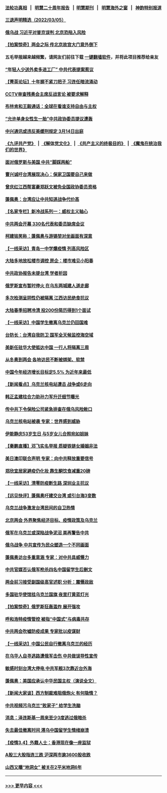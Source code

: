 #### [法轮功真相](https://github.com/gfw-breaker/truth/blob/master/README.md?t=0) &nbsp;&nbsp;|&nbsp;&nbsp; [明慧二十周年报告](https://github.com/gfw-breaker/mh-reports/blob/master/README.md?t=0) &nbsp;&nbsp;|&nbsp;&nbsp;[明慧期刊](https://github.com/gfw-breaker/mh-qikan) &nbsp;&nbsp;|&nbsp;&nbsp; [明慧海外之窗](https://github.com/gfw-breaker/mh-news/blob/master/README.md?t=0) &nbsp;&nbsp;|&nbsp;&nbsp; [神韵特别报道](https://github.com/gfw-breaker/mh-news/blob/master/shenyun.md?t=0)
#### [三退声明精选（2022/03/05）](../pages/nsc413/n13625200.md?t=03061301) 
#### [俄乌战 习近平对普京误判 北京恐陷入风险](../pages/nsc413/n13616600.md?t=03061301) 
#### [【拍案惊奇】两会之际 传北京故宫大门意外倒下](../pages/nsc413/n13624436.md?t=03061301) 
#### 五毛举报越来越频繁，请网友们前往下载 [一键翻墙软件](https://github.com/gfw-breaker/ssr-accounts)，并将此项目推荐给亲友
#### [“年轻人少送外卖多进工厂” 中共代表提案惹议](../pages/nsc413/n13624825.md?t=03061301) 
#### [【菁英论坛】十年握不紧刀把子 习连任暗流涌动](../pages/nsc413/n13624882.md?t=03061301) 
#### [CCTV审查残奥会主席反战言论 被要求解释](../pages/nsc413/n13624498.md?t=03061301) 
#### [布林肯和王毅通话：全球在看谁支持自由与主权](../pages/nsc413/n13624524.md?t=03061301) 
#### [“允许单身女性生一胎”中共政协委员提议遭轰](../pages/nsc413/n13624662.md?t=03061301) 
#### [中兴通讯或违反美缓刑规定 3月14日出庭](../pages/nsc413/n13624582.md?t=03061301) 
#### [《九评共产党》](https://github.com/begood0513/9ping.md/blob/master/README.md) &nbsp;|&nbsp; [《解体党文化》](../../../../jtdwh.md/blob/master/README.md)  &nbsp;|&nbsp; [《共产主义的终极目的》](../../../../gczydzjmd.md/blob/master/README.md) &nbsp;|&nbsp; [《魔鬼在统治我们的世界》](../../../../mgztzwmdsj.md/blob/master/README.md) 
#### [面对俄罗斯与美国 中共“脚踩两船”](../pages/nsc413/n13624563.md?t=03061301) 
#### [曹兴诚吁台湾展现决心：保家卫国要自己来做](../pages/nsc413/n13624426.md?t=03061301) 
#### [曾庆红江西帮富豪郑跃文被免全国政协委员资格](../pages/nsc413/n13624427.md?t=03061301) 
#### [蓬佩奥：台湾应让中共知道战争代价高](../pages/nsc413/n13624095.md?t=03061301) 
#### [【名家专栏】新冷战系列一：威权主义轴心](../pages/nsc413/n13624083.md?t=03061301) 
#### [中共两会开幕 330名代表和委员缺席会议](../pages/nsc413/n13623968.md?t=03061301) 
#### [柯建铭笑称：蓬佩奥与游锡堃对坐画面有深意](../pages/nsc413/n13623860.md?t=03061301) 
#### [【一线采访】青岛一中学爆疫情 列高风险区](../pages/nsc413/n13623892.md?t=03061301) 
#### [大陆多地放松楼市调控 房企：楼市难见小阳春](../pages/nsc413/n13623803.md?t=03061301) 
#### [中共政协报告未提台湾 学者析因](../pages/nsc413/n13623876.md?t=03061301) 
#### [俄罗斯宣布暂时停火 在乌东两城建人道走廊](../pages/nsc413/n13623848.md?t=03061301) 
#### [多次检测呈阴性仍被隔离 江西访民绝食抗议](../pages/nsc413/n13623852.md?t=03061301) 
#### [大陆春季招聘冷清 投200份简历得到1个面试](../pages/nsc413/n13623354.md?t=03061301) 
#### [【一线采访】中国学生撤离乌克兰仍回国难](../pages/nsc413/n13623635.md?t=03061301) 
#### [台防长：台湾自我防卫 国军全天候监控海空域](../pages/nsc413/n13623365.md?t=03061301) 
#### [美新任驻华大使抵达中国 一行人将隔离三周](../pages/nsc413/n13623439.md?t=03061301) 
#### [从冬奥到两会 各地访民不断被绑架、软禁](../pages/nsc413/n13623432.md?t=03061301) 
#### [中国今年经济增长目标定5.5% 为近年来最低](../pages/nsc413/n13623384.md?t=03061301) 
#### [【新闻看点】乌克兰核电站遭击 战争或6走向](../pages/nsc413/n13622508.md?t=03061301) 
#### [韩正孟建柱合力助孙力军升迁细节曝光](../pages/nsc413/n13623303.md?t=03061301) 
#### [传中共下令保险公司紧急排查在俄乌风险敞口](../pages/nsc413/n13623140.md?t=03061301) 
#### [乌克兰核电站被袭 专家：世界感到威胁](../pages/nsc413/n13623239.md?t=03061301) 
#### [伊能静庆53岁生日 与5岁女儿合照宛如姐妹](../pages/nsc413/n13622771.md?t=03061301) 
#### [【秦鹏直播】邓飞实名举报 质疑铁链女婚姻非法](../pages/nsc413/n13622963.md?t=03061301) 
#### [美日澳印联合声明 专家：向中共释放重要信号](../pages/nsc413/n13622812.md?t=03061301) 
#### [郑欣宜居家避疫仍化妆 靠生酮饮食减重20磅](../pages/nsc413/n13622910.md?t=03061301) 
#### [【一线采访】清零防疫断生路 深圳业主抗议](../pages/nsc413/n13622258.md?t=03061301) 
#### [【远见快评】蓬佩奥吁建交台湾 或引台海3变数](../pages/nsc413/n13622943.md?t=03061301) 
#### [乌克兰战争激发台湾民间的自卫热情](../pages/nsc413/n13622830.md?t=03061301) 
#### [北京两会 外界聚焦经济目标、疫情政策及乌克兰](../pages/nsc413/n13622785.md?t=03061301) 
#### [俄军在乌克兰或深陷战争泥沼 美再警告中共](../pages/nsc413/n13622400.md?t=03061301) 
#### [俄乌战争 中共宣传为民众塑造一个不同画面](../pages/nsc413/n13622651.md?t=03061301) 
#### [蓬佩奥访台多重意涵 专家：对中共具威慑力](../pages/nsc413/n13622269.md?t=03061301) 
#### [中共官媒否认俄军枪杀四名中国留学生后删文](../pages/nsc413/n13620188.md?t=03061301) 
#### [两会前习接受副国级高官述职 分析：震慑政敌](../pages/nsc413/n13622613.md?t=03061301) 
#### [多国驻华使馆挂乌克兰国旗 夜里打黄蓝灯光](../pages/nsc413/n13622448.md?t=03061301) 
#### [【拍案惊奇】俄罗斯狂轰滥炸 展开强攻](../pages/nsc413/n13622048.md?t=03061301) 
#### [呼和浩特疫情管控 被指“中国式”与病毒共存](../pages/nsc413/n13622551.md?t=03061301) 
#### [中共两会吹嘘防疫成果 专家批以疫谋财](../pages/nsc413/n13622237.md?t=03061301) 
#### [【一线采访】中国公民自行撤离乌克兰的经历](../pages/nsc413/n13621441.md?t=03061301) 
#### [在乌华人自寻逃路遭俄军击伤 中共做误导性宣传](../pages/nsc413/n13622418.md?t=03061301) 
#### [敏感时刻台湾大停电 中共军舰3次靠近台外海](../pages/nsc413/n13619634.md?t=03061301) 
#### [蓬佩奥：美国应承认中华民国主权（演说全文）](../pages/nsc413/n13620945.md?t=03061301) 
#### [【新闻大家谈】西方制裁难阻俄炮火 有何隐情？](../pages/nsc413/n13622031.md?t=03061301) 
#### [中共视频污乌克兰“败家子” 给学生洗脑](../pages/nsc413/n13622275.md?t=03061301) 
#### [消息：泽连斯基一周来至少3度逃过俄暗杀](../pages/nsc413/n13622262.md?t=03061301) 
#### [失去最佳撤离时间 滞乌中国留学生情绪崩溃](../pages/nsc413/n13620982.md?t=03061301) 
#### [【疫情3.4】外籍人士：香港现在像一座监狱](../pages/nsc413/n13621459.md?t=03061301) 
#### [A股三大股指连三跌 沪深两市逾3600股收跌](../pages/nsc413/n13621463.md?t=03061301) 
#### [山西又曝“地洞女” 被关在2平米地洞6年](../pages/nsc413/n13621565.md?t=03061301) 

----
#### [ >>> 更早内容 <<< ](../indexes/nsc413-earlier.md)
